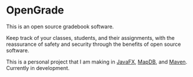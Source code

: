 # OpenGrade

This is an open source gradebook software.

Keep track of your classes, students, and their assignments, with the reassurance of safety and security through the benefits of open source software.

This is a personal project that I am making in [JavaFX](https://openjfx.io), [MapDB](https://mapdb.org), and [Maven](https://maven.apache.org).\
Currently in development.

